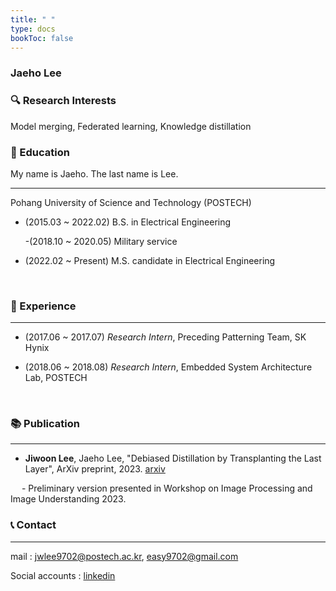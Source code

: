 ```yaml
---
title: " "
type: docs
bookToc: false
---
```


### **Jaeho Lee**


### 🔍 Research Interests

Model merging, Federated learning, Knowledge distillation

### 🏫 Education
My name is Jaeho.
The last name is Lee.




---
Pohang University of Science and Technology (POSTECH) <br>

- (2015.03 ~ 2022.02) B.S. in Electrical Engineering <br>

  -(2018.10 ~ 2020.05) Military service <br>
  
- (2022.02 ~ Present) M.S. candidate in Electrical Engineering <br>

<br>

### 🏢 Experience
---
- (2017.06 ~ 2017.07) *Research Intern*, Preceding Patterning Team, SK Hynix <br>

- (2018.06 ~ 2018.08) *Research Intern*, Embedded System Architecture Lab, POSTECH <br>

<br>

### 📚 Publication
---
- **Jiwoon Lee**, Jaeho Lee, "Debiased Distillation by Transplanting the Last Layer", ArXiv preprint, 2023. [arxiv](https://arxiv.org/abs/2302.11187) <br>

 &emsp; - Preliminary version presented in Workshop on Image Processing and Image Understanding 2023.
<br>

### 📞 Contact
---
mail : jwlee9702@postech.ac.kr, easy9702@gmail.com <br>  

Social accounts : [linkedin](https://www.linkedin.com/in/jiwoon-lee-0039061b9/)  
